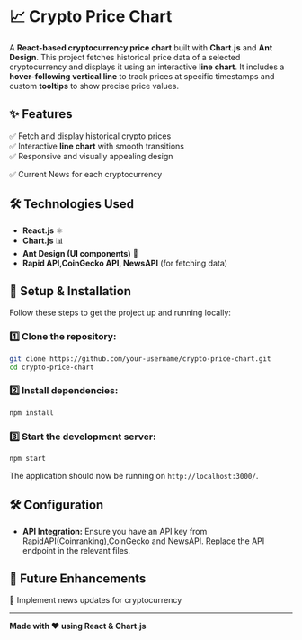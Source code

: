 # 📈 Crypto Price Chart

A **React-based cryptocurrency price chart** built with **Chart.js** and **Ant Design**. This project fetches historical price data of a selected cryptocurrency and displays it using an interactive **line chart**. It includes a **hover-following vertical line** to track prices at specific timestamps and custom **tooltips** to show precise price values.

## ✨ Features

✅ Fetch and display historical crypto prices  
✅ Interactive **line chart** with smooth transitions  
✅ Responsive and visually appealing design

✅ Current News for each cryptocurrency

## 🛠️ Technologies Used

- **React.js** ⚛️
- **Chart.js** 📊
- **Ant Design (UI components)** 🎨
- **Rapid API,CoinGecko API, NewsAPI** (for fetching data)

## 🚀 Setup & Installation

Follow these steps to get the project up and running locally:

### 1️⃣ Clone the repository:

```bash
git clone https://github.com/your-username/crypto-price-chart.git
cd crypto-price-chart
```

### 2️⃣ Install dependencies:

```bash
npm install
```

### 3️⃣ Start the development server:

```bash
npm start
```

The application should now be running on `http://localhost:3000/`.

## 🛠️ Configuration

- **API Integration:** Ensure you have an API key from RapidAPI(Coinranking),CoinGecko and NewsAPI. Replace the API endpoint in the relevant files.

## 📌 Future Enhancements

🔹 Implement news updates for cryptocurrency

---

**Made with ❤️ using React & Chart.js**
